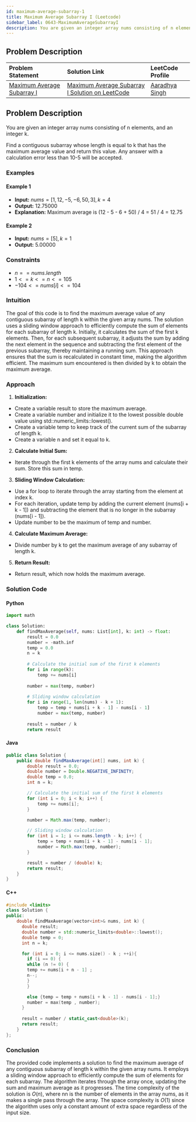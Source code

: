 ```yaml
---
id: maximum-average-subarray-1
title: Maximum Average Subarray I (Leetcode)
sidebar_label: 0643-MaximumAverageSubarrayI
description: You are given an integer array nums consisting of n elements, and an integer k.Find a contiguous subarray whose length is equal to k that has the maximum average value and return this value. Any answer with a calculation error less than 10-5 will be accepted.
---
```


## Problem Description

| Problem Statement | Solution Link | LeetCode Profile |
| :---------------- | :------------ | :--------------- |
| [Maximum Average Subarray I](https://leetcode.com/problems/maximum-average-subarray-i/description/) | [Maximum Average Subarray I Solution on LeetCode](https://leetcode.com/problems/maximum-average-subarray-i/solutions) |  [Aaradhya Singh ](https://leetcode.com/u/keira_09/) |


## Problem Description

You are given an integer array nums consisting of n elements, and an integer k.

Find a contiguous subarray whose length is equal to k that has the maximum average value and return this value. Any answer with a calculation error less than 10-5 will be accepted.

### Examples

#### Example 1

- **Input:** $nums = [1,12,-5,-6,50,3], k = 4$
- **Output:** $12.75000$
- **Explanation:** Maximum average is (12 - 5 - 6 + 50) / 4 = 51 / 4 = 12.75


#### Example 2

- **Input:** $nums = [5], k = 1$
- **Output:** $5.00000$

### Constraints

- $n == nums.length$
- $1 <= k <= n <= 105$
- $-104 <= nums[i] <= 104$


### Intuition

The goal of this code is to find the maximum average value of any contiguous subarray of length k within the given array nums. The solution uses a sliding window approach to efficiently compute the sum of elements for each subarray of length k. Initially, it calculates the sum of the first k elements. Then, for each subsequent subarray, it adjusts the sum by adding the next element in the sequence and subtracting the first element of the previous subarray, thereby maintaining a running sum. This approach ensures that the sum is recalculated in constant time, making the algorithm efficient. The maximum sum encountered is then divided by k to obtain the maximum average.


### Approach

1. **Initialization:**

- Create a variable result to store the maximum average.
- Create a variable number and initialize it to the lowest possible double value using std::numeric_limits<double>::lowest().
- Create a variable temp to keep track of the current sum of the subarray of length k.
- Create a variable n and set it equal to k.

2. **Calculate Initial Sum:**

- Iterate through the first k elements of the array nums and calculate their sum. Store this sum in temp.

3. **Sliding Window Calculation:**

- Use a for loop to iterate through the array starting from the element at index k.
- For each iteration, update temp by adding the current element (nums[i + k - 1]) and subtracting the element that is no longer in the subarray (nums[i - 1]).
- Update number to be the maximum of temp and number.

4. **Calculate Maximum Average:**

- Divide number by k to get the maximum average of any subarray of length k.

5. **Return Result:**

- Return result, which now holds the maximum average.

### Solution Code

#### Python

```py
import math

class Solution:
    def findMaxAverage(self, nums: List[int], k: int) -> float:
        result = 0.0
        number = -math.inf
        temp = 0.0
        n = k
        
        # Calculate the initial sum of the first k elements
        for i in range(k):
            temp += nums[i]
        
        number = max(temp, number)
        
        # Sliding window calculation
        for i in range(1, len(nums) - k + 1):
            temp = temp + nums[i + k - 1] - nums[i - 1]
            number = max(temp, number)
        
        result = number / k
        return result
```

#### Java

```java
public class Solution {
    public double findMaxAverage(int[] nums, int k) {
        double result = 0.0;
        double number = Double.NEGATIVE_INFINITY;
        double temp = 0.0;
        int n = k;

        // Calculate the initial sum of the first k elements
        for (int i = 0; i < k; i++) {
            temp += nums[i];
        }

        number = Math.max(temp, number);

        // Sliding window calculation
        for (int i = 1; i <= nums.length - k; i++) {
            temp = temp + nums[i + k - 1] - nums[i - 1];
            number = Math.max(temp, number);
        }

        result = number / (double) k;
        return result;
    }
}
```

#### C++

```cpp
#include <limits>
class Solution {
public:
    double findMaxAverage(vector<int>& nums, int k) {
      double result;
      double number = std::numeric_limits<double>::lowest();
      double temp = 0;
      int n = k;

      for (int i = 0; i <= nums.size() - k ; ++i){
        if (i == 0) {
        while (n != 0) {
        temp += nums[i + n - 1] ;
        n--;
        }
        }

        else {temp = temp + nums[i + k - 1] - nums[i - 1];}
        number = max(temp , number);
      }
      
      result = number / static_cast<double>(k);
      return result;  
    }
};
```

### Conclusion

The provided code implements a solution to find the maximum average of any contiguous subarray of length k within the given array nums. It employs a sliding window approach to efficiently compute the sum of elements for each subarray. The algorithm iterates through the array once, updating the sum and maximum average as it progresses. The time complexity of the solution is $O(n)$, where nn is the number of elements in the array nums, as it makes a single pass through the array. The space complexity is $O(1)$ since the algorithm uses only a constant amount of extra space regardless of the input size.